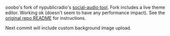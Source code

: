 ooobo's fork of nypublicradio's [social-audio tool](https://github.com/nypublicradio/audiogram).
Fork includes a live theme editor. Working ok (doesn't seem to have any performance impact).
See the [original repo README](https://github.com/nypublicradio/audiogram/blob/master/README.md) for instructions.

Next commit will include custom background image upload.